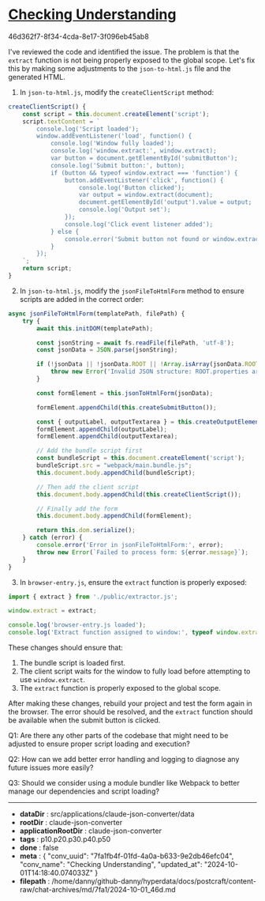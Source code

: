 # [Checking Understanding](https://claude.ai/chat/7fa1fb4f-01fd-4a0a-b633-9e2db46efc04)

46d362f7-8f34-4cda-8e17-3f096eb45ab8

 I've reviewed the code and identified the issue. The problem is that the `extract` function is not being properly exposed to the global scope. Let's fix this by making some adjustments to the `json-to-html.js` file and the generated HTML.

1. In `json-to-html.js`, modify the `createClientScript` method:

```javascript
createClientScript() {
    const script = this.document.createElement('script');
    script.textContent = `
        console.log('Script loaded');
        window.addEventListener('load', function() {
            console.log('Window fully loaded');
            console.log('window.extract:', window.extract);
            var button = document.getElementById('submitButton');
            console.log('Submit button:', button);
            if (button && typeof window.extract === 'function') {
                button.addEventListener('click', function() {
                    console.log('Button clicked');
                    var output = window.extract(document);
                    document.getElementById('output').value = output;
                    console.log('Output set');
                });
                console.log('Click event listener added');
            } else {
                console.error('Submit button not found or window.extract is not a function');
            }
        });
    `;
    return script;
}
```

2. In `json-to-html.js`, modify the `jsonFileToHtmlForm` method to ensure scripts are added in the correct order:

```javascript
async jsonFileToHtmlForm(templatePath, filePath) {
    try {
        await this.initDOM(templatePath);

        const jsonString = await fs.readFile(filePath, 'utf-8');
        const jsonData = JSON.parse(jsonString);

        if (!jsonData || !jsonData.ROOT || !Array.isArray(jsonData.ROOT.properties)) {
            throw new Error('Invalid JSON structure: ROOT.properties array is missing');
        }

        const formElement = this.jsonToHtmlForm(jsonData);

        formElement.appendChild(this.createSubmitButton());

        const { outputLabel, outputTextarea } = this.createOutputElements();
        formElement.appendChild(outputLabel);
        formElement.appendChild(outputTextarea);

        // Add the bundle script first
        const bundleScript = this.document.createElement('script');
        bundleScript.src = "webpack/main.bundle.js";
        this.document.body.appendChild(bundleScript);

        // Then add the client script
        this.document.body.appendChild(this.createClientScript());

        // Finally add the form
        this.document.body.appendChild(formElement);

        return this.dom.serialize();
    } catch (error) {
        console.error('Error in jsonFileToHtmlForm:', error);
        throw new Error(`Failed to process form: ${error.message}`);
    }
}
```

3. In `browser-entry.js`, ensure the `extract` function is properly exposed:

```javascript
import { extract } from './public/extractor.js';

window.extract = extract;

console.log('browser-entry.js loaded');
console.log('Extract function assigned to window:', typeof window.extract);
```

These changes should ensure that:

1. The bundle script is loaded first.
2. The client script waits for the window to fully load before attempting to use `window.extract`.
3. The `extract` function is properly exposed to the global scope.

After making these changes, rebuild your project and test the form again in the browser. The error should be resolved, and the `extract` function should be available when the submit button is clicked.

Q1: Are there any other parts of the codebase that might need to be adjusted to ensure proper script loading and execution?

Q2: How can we add better error handling and logging to diagnose any future issues more easily?

Q3: Should we consider using a module bundler like Webpack to better manage our dependencies and script loading?

---

* **dataDir** : src/applications/claude-json-converter/data
* **rootDir** : claude-json-converter
* **applicationRootDir** : claude-json-converter
* **tags** : p10.p20.p30.p40.p50
* **done** : false
* **meta** : {
  "conv_uuid": "7fa1fb4f-01fd-4a0a-b633-9e2db46efc04",
  "conv_name": "Checking Understanding",
  "updated_at": "2024-10-01T14:18:40.074033Z"
}
* **filepath** : /home/danny/github-danny/hyperdata/docs/postcraft/content-raw/chat-archives/md/7fa1/2024-10-01_46d.md